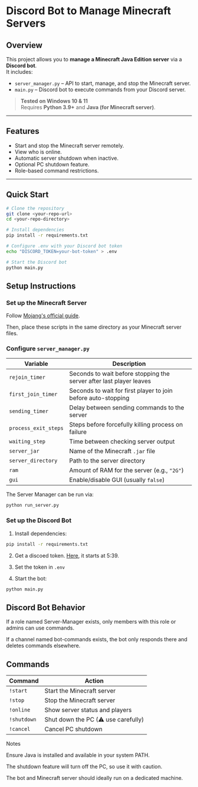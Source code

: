 # **Discord Bot to Manage Minecraft Servers**

## **Overview**
This project allows you to **manage a Minecraft Java Edition server** via a **Discord bot**.  
It includes:
- `server_manager.py` – API to start, manage, and stop the Minecraft server.
- `main.py` – Discord bot to execute commands from your Discord server.

> **Tested on Windows 10 & 11**  
> Requires **Python 3.9+** and **Java (for Minecraft server)**.

---

## **Features**
- Start and stop the Minecraft server remotely.
- View who is online.
- Automatic server shutdown when inactive.
- Optional PC shutdown feature.
- Role-based command restrictions.

---

## **Quick Start**
```bash
# Clone the repository
git clone <your-repo-url>
cd <your-repo-directory>

# Install dependencies
pip install -r requirements.txt

# Configure .env with your Discord bot token
echo "DISCORD_TOKEN=your-bot-token" > .env

# Start the Discord bot
python main.py
```

## Setup Instructions

### Set up the Minecraft Server

Follow [Mojang's official guide](https://help.minecraft.net/hc/en-us/articles/360058525452-How-to-Setup-a-Minecraft-Java-Edition-Server).

Then, place these scripts in the same directory as your Minecraft server files.

### Configure `server_manager.py`

| Variable             | Description                                                         |
| -------------------- | ------------------------------------------------------------------- |
| `rejoin_timer`       | Seconds to wait before stopping the server after last player leaves |
| `first_join_timer`   | Seconds to wait for first player to join before auto-stopping       |
| `sending_timer`      | Delay between sending commands to the server                        |
| `process_exit_steps` | Steps before forcefully killing process on failure                  |
| `waiting_step`       | Time between checking server output                                 |
| `server_jar`         | Name of the Minecraft `.jar` file                                   |
| `server_directory`   | Path to the server directory                                        |
| `ram`                | Amount of RAM for the server (e.g., `"2G"`)                         |
| `gui`                | Enable/disable GUI (usually `false`)                                |

The Server Manager can be run via:

```bash
python run_server.py
```

### Set up the Discord Bot

1. Install dependencies:

```bash
pip install -r requirements.txt
```

2. Get a discoed token. [Here](https://www.youtube.com/watch?v=YD_N6Ffoojw), it starts at 5:39.

2. Set the token in `.env`

3. Start the bot:

```bash
python main.py
```

## Discord Bot Behavior

If a role named Server-Manager exists, only members with this role or admins can use commands.

If a channel named bot-commands exists, the bot only responds there and deletes commands elsewhere.

## Commands

| Command     | Action                             |
| ----------- | ---------------------------------- |
| `!start`    | Start the Minecraft server         |
| `!stop`     | Stop the Minecraft server          |
| `!online`   | Show server status and players     |
| `!shutdown` | Shut down the PC (⚠ use carefully) |
| `!cancel`   | Cancel PC shutdown                 |

Notes

Ensure Java is installed and available in your system PATH.

The shutdown feature will turn off the PC, so use it with caution.

The bot and Minecraft server should ideally run on a dedicated machine.
